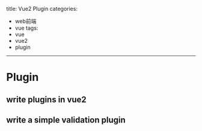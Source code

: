 title: Vue2 Plugin
categories:
- web前端
- vue
tags:
- vue
- vue2
- plugin
---

# Plugin

## write plugins in vue2

## write a simple validation plugin